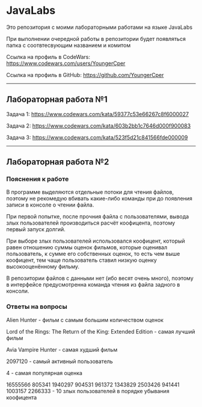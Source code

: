 # JavaLabs
 
Это репозитория с моими лабораторными работами на языке JavaLabs

При выполнении очередной работы в репозитории будет появляться папка с соотвтесвующим названием и комитом

Ссылка на профиль в CodeWars: https://www.codewars.com/users/YoungerCper

Ссылка на профиль в GitHub: https://github.com/YoungerCper 

---

## Лабораторная работа №1

Задача 1: https://www.codewars.com/kata/59377c53e66267c8f6000027

Задача 2: https://www.codewars.com/kata/603b2bb1c7646d000f900083

Задача 3: https://www.codewars.com/kata/523f5d21c841566fde000009

---

## Лабораторная работа №2

### Пояснения к работе

В программе выделяются отдельные потоки для чтения файлов, поэтому не рекомедую вбивать какие-либо команды при до появления записи в консоле о чтении файла.

При первой попытке, после прочния файла с пользователями, вывода злых пользователей производиться расчёт коофицента, поэтому первый запуск долгий.

При выборе злых пользователей использовался коофицент, который равен отношению суммы оценок фильмов, которые оценивал пользователь, к сумме его собственных оценок, то есть чем выше коофицент, тем чаще пользователь ставил низкую оценку высокооценённому фильму.

В репозитории файлов с данными нет (ибо весят очень много), поэтому в интерфейсе предусмотренна команда чтения из файла задного в консоли. 

### Ответы на вопросы

Alien Hunter		- фильм с самым большим количеством оценок

Lord of the Rings: The Return of the King: Extended Edition - самая лучший фильм

Avia Vampire Hunter - самая худший фильм

2097120 - самый активный пользователь

4 - самая популярная оценка

1655556б 805341 1940297 904531 961372 1343829 2503426 941441 1003157 2266333 - 10 злых пользователей в порядке убывания коофицента



